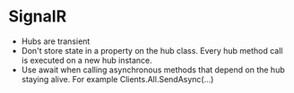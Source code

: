 # SignalR

* Hubs are transient
* Don't store state in a property on the hub class. Every hub method call is executed on a new hub instance.
* Use await when calling asynchronous methods that depend on the hub staying alive. For example Clients.All.SendAsync(...)
